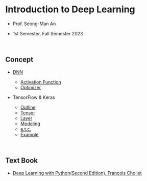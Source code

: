 # Introduction to Deep Learning

- Prof. Seong-Man An

- 1st Semester, Fall Semester 2023

</br>

## Concept

- [DNN](https://velog.io/@jayarnim/DNN)
  - [Activation Function](https://velog.io/@jayarnim/Activation-Function)
  - [Optimizer](https://velog.io/@jayarnim/Optimizer)

- TensorFlow & Keras
  - [Outline]()
  - [Tensor]()
  - [Layer]()
  - [Modeling]()
  - [e.t.c.]()
  - [Example]()

</br>

## Text Book

- [Deep Learning with Python(Second Edition), François Chollet](https://search.shopping.naver.com/book/catalog/34106017621)
